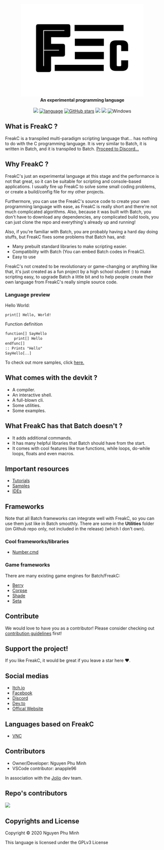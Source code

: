 <div align="center">
  <img src="Resources/Branding/logo.png" />
  <br/>
  <b>An experimental programming language</b>
  <br/>
  <br/>
  <a href="https://github.com/FreakC-Foundation/FreakC/blob/master/LICENSE.md"><img src="https://img.shields.io/badge/license-GPLv3-blue.svg"/></a>
  <a href="https://github.com/FreakC-Foundation/FreakC/search?l=batchfile"><img alt="language" src="https://img.shields.io/badge/language-Batchfile-purple.svg"></a>
  <a href="https://github.com/FreakC-Foundation/FreakC/stargazers"><img alt="GitHub stars" src="https://img.shields.io/github/stars/FreakC-Foundation/FreakC?color=gold"></a>
  <a href="https://github.com/FreakC-Foundation/FreakC/blob/master/.github/CONTRIBUTING.md"><img src="https://img.shields.io/badge/PRs-welcome-brightgreen.svg"></a>
  <a href="https://discord.gg/eNwqK4APsD"><img src="https://img.shields.io/discord/845855288245878784.svg"/></a>
  <img alt="Windows" src="https://img.shields.io/static/v1?label=&message=Windows&color=0078D6&logo=Windows">
</div>

## What is FreakC ?
FreakC is a transpiled multi-paradigm scripting language that... has nothing to do with the C programming language. It is very similar to Batch, it is written in Batch, and it is transpiled to Batch.
<a href="https://discord.gg/eNwqK4APsD">Proceed to Discord...</a>

## Why FreakC ?
FreakC's just an experimental language at this stage and the performance is not that great, so it can be suitable for scripting and console-based applications. I usually fire up  FreakC to solve some small coding problems, or create a build/config file for my other projects. 

Furthermore, you can use the FreakC's source code to create your own programming language with ease, as FreakC is really short and there're not much complicated algorithms. Also, because it was built with Batch, you don't have to download any dependencies, any complicated build tools, you can just clone the repo and everything's already up and running!

Also, if you're familiar with Batch, you are probably having a hard day doing stuffs, but FreakC fixes some problems that Batch has, and:

* Many prebuilt standard libraries to make scripting easier.
* Compatibility with Batch (You can embed Batch codes in FreakC).
* Easy to use

FreakC's not created to be revolutionary or game-changing or anything like that, it's just created as a fun project by a high school student :) to make scripting easy, to upgrade Batch a little bit and to help people create their own language from FreakC's really simple source code.

### Language preview
Hello World:

    print[] Hello, World!

Function definition

    function[] SayHello
        print[] Hello
    endfunc[]
    :: Prints "Hello"
    SayHello[..]
    
To check out more samples, click <a href=https://github.com/FreakC-Foundation/FreakC/tree/master/Examples>here.</a>

## What comes with the devkit ?
* A compiler.
* An interactive shell.
* A full-blown cli.
* Some utilities.
* Some examples.

## What FreakC has that Batch doesn't ?
- It adds additional commands.
- It has many helpful libraries that Batch should have from the start.
- It comes with cool features like true functions, while loops, do-while loops, floats and even macros.

## Important resources
* [Tutorials](https://github.com/FreakC-Foundation/FreakC/blob/master/TUTORIAL.md)
* [Samples](https://github.com/FreakC-Foundation/FreakC/tree/master/Examples)
* [IDEs](IDE.md)

## Frameworks
Note that all Batch frameworks can integrate well with FreakC, so you can use them just like in Batch smoothly. There are some in the **Utilities** folder (on Github repo only, not included in the release) (which I don't own).

### Cool frameworks/libraries
* <a href="https://github.com/timlg07/Number.cmd">Number.cmd</a>

### Game frameworks
There are many existing game engines for Batch/FreakC:

* <a href="https://github.com/Berry2460/cmd-berryengine">Berry</a>
* <a href="https://github.com/nguyenphuminh/Corpse">Corpse</a>
* <a href="https://github.com/Berry2460/shade_engine">Shade</a>
* <a href="https://github.com/Honguito98/Seta-Engine-for-Batch-games">Seta</a>

## Contribute
We would love to have you as a contributor! Please consider checking out [contribution guidelines](https://github.com/FreakC-Foundation/FreakC/blob/master/.github/CONTRIBUTING.md) first!

## Support the project!
If you like FreakC, it would be great if you leave a star here ❤️.

## Social medias
* <a href="https://npmgames.itch.io/freakc">Itch.io</a>
* <a href="https://www.facebook.com/FreakC-Programming-Language-111425377421861">Facebook</a>
* <a href="https://discord.gg/eNwqK4APsD">Discord</a>
* <a href="https://dev.to/freakcdev297/freakc-the-esolang-that-can-do-stuffs-3f9c">Dev.to</a>
* <a href="https://freakc-foundation.github.io/">Offical Website</a>

## Languages based on FreakC
* <a href="https://github.com/nguyenphuminh/VNC">VNC</a>

## Contributors
* Owner/Developer: Nguyen Phu Minh
* VSCode contributor: anapple96

In association with the <a href="https://github.com/joliorg">Jolio</a> dev team.

## Repo's contributors
<a href="https://github.com/FreakC-Foundation/FreakC/graphs/contributors">
  <img src="https://contrib.rocks/image?repo=FreakC-Foundation/FreakC" />
</a>

## Copyrights and License
Copyright © 2020 Nguyen Phu Minh

This language is licensed under the GPLv3 License
